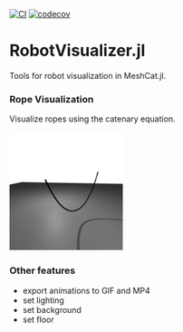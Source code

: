 [![CI](https://github.com/simon-lc/RobotVisualizer.jl/actions/workflows/CI.yml/badge.svg)](https://github.com/simon-lc/RobotVisualizer.jl/actions/workflows/CI.yml)
[![codecov](https://codecov.io/gh/simon-lc/RobotVisualizer.jl/branch/main/graph/badge.svg?token=4U7O59PKQC)](https://codecov.io/gh/simon-lc/RobotVisualizer.jl)

# RobotVisualizer.jl
Tools for robot visualization in MeshCat.jl.

### Rope Visualization
Visualize ropes using the catenary equation. 

<img src="https://github.com/simon-lc/RobotVisualizer.jl/blob/main/assets/rope_loop.gif" width="200" />

### Other features
 - export animations to GIF and MP4
 - set lighting
 - set background
 - set floor
